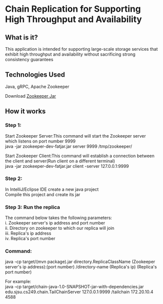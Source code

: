 # Chain Replication for Supporting High Throughput and Availability

## What is it?
This application is intended for supporting large-scale storage services that exhibit high throughput and availability without sacrificing strong consistency guarantees

## Technologies Used
Java, gRPC, Apache Zookeeper

Download <a href="https://sjsu.instructure.com/courses/1354488/files/55585055/download?wrap=1">Zookeeper Jar</a>

## How it works
### Step 1: 
Start Zookeeper Server:This command will start the Zookeeper server which listens on port number 9999\
java -jar zookeeper-dev-fatjar.jar server 9999 /tmp/zookeeper/

Start Zookeeper Client:This command will establish a connection between the client and server(Run client on a different terminal)\
java -jar zookeeper-dev-fatjar.jar client -server 127.0.0.1:9999



### Step 2: 
In IntelliJ/Eclipse IDE create a new java project<br /> 
Compile this project and create its jar<br />


### Step 3: Run the replica
The command below takes the following parameters:\
i. Zookeeper server's ip address and port number\
ii. Directory on zookeeper to which our replica will join\
iii. Replica's ip address\
iv. Replica's port number

### Command:

java -cp    target/(mvn package).jar    directory.ReplicaClassName    (Zookeeper server's ip address):(port number)   /directory-name   (Replica's ip)    (Replica's port number)  

For example:\
java -cp    target/chain-java-1.0-SNAPSHOT-jar-with-dependencies.jar    edu.sjsu.cs249.chain.TailChainServer    127.0.0.1:9999  /tailchain    172.20.10.4 4588

